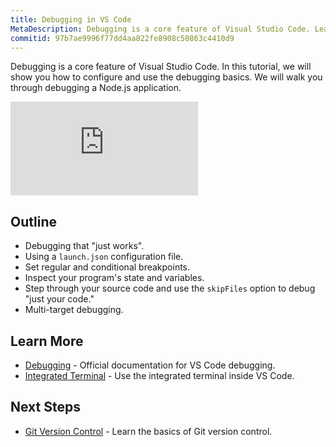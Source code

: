 ```yaml
---
title: Debugging in VS Code
MetaDescription: Debugging is a core feature of Visual Studio Code. Learn how to configure and use debugging in VS Code.
commitid: 97b7ae9996f77dd4aa822fe8908c50863c4410d9
---
```


Debugging is a core feature of Visual Studio Code. In this tutorial, we will show you how to configure and use the debugging basics. We will walk you through debugging a Node.js application.

<div class="introvideos-youtube"><iframe src="https://www.youtube.com/embed/6cOsxaNC06c?rel=0&amp;disablekb=0&amp;modestbranding=1&amp;showinfo=0" frameborder="0" allowfullscreen></iframe></div>

## Outline

* Debugging that "just works".
* Using a `launch.json` configuration file.
* Set regular and conditional breakpoints.
* Inspect your program's state and variables.
* Step through your source code and use the `skipFiles` option to debug "just your code."
* Multi-target debugging.

## Learn More

* [Debugging](/docs/userguide/debugging.md) - Official documentation for VS Code debugging.
* [Integrated Terminal](/docs/userguide/integrated-terminal.md) - Use the integrated terminal inside VS Code.

## Next Steps

* [Git Version Control](/docs/introvideos/versioncontrol.md) - Learn the basics of Git version control.
